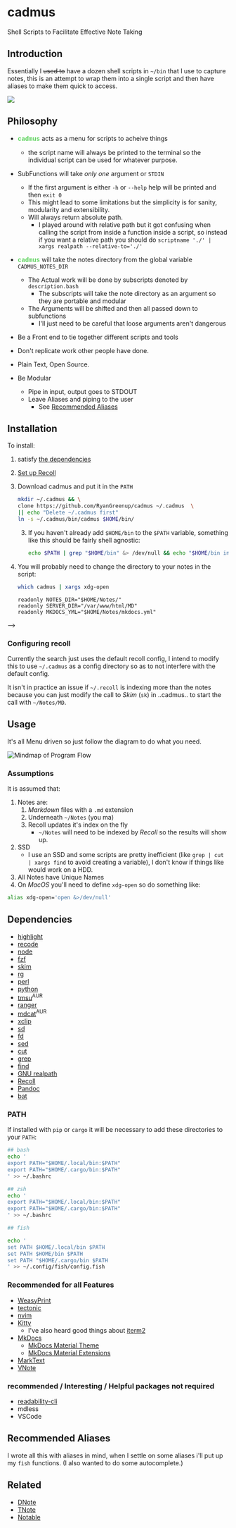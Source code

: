 # cadmus
Shell Scripts to Facilitate Effective Note Taking

## Introduction

Essentially I ~~used to~~ have a dozen shell scripts in `~/bin` that I use to capture notes,
this is an attempt to wrap them into a single script and then have aliases to make them quick to access.

![](./MainMenu.png)


## Philosophy

- ****<span style="color:rgb(90,210,90);font-family:Courier New,Courier, monospace,serif;">cadmus</span>**** acts as a menu for scripts to acheive things
    - the script name will always be printed to the terminal so the individual
      script can be used for whatever purpose.
- SubFunctions will take *only one* argument or `STDIN`
    - If the first argument is either `-h` or `--help` help will be printed and then `exit 0`
    - This might lead to some limitations but the simplicity is for sanity, modularity and extensibility.
    - Will always return absolute path.
        - I played around with relative path but it got confusing when calling the script from inside a function inside a script, so instead if you want a relative path you should do `scriptname './' | xargs realpath --relative-to='./'`




-  ****<span style="color:rgb(90,210,90);font-family:Courier New,Courier, monospace,serif;">cadmus</span>**** will take the notes directory from the global variable `CADMUS_NOTES_DIR`
    - The Actual work will be done by subscripts denoted by `description.bash`
        - The subscripts will take the note directory as an argument so they are portable and modular
    - The Arguments will be shifted and then all passed down to subfunctions
        - I'll just need to be careful that loose arguments aren't dangerous
- Be a Front end to tie together different scripts and tools
- Don't replicate work other people have done.
- Plain Text, Open Source.
- Be Modular
    - Pipe in input, output goes to STDOUT
    - Leave Aliases and piping to the user
        - See [Recommended Aliases](#recommended-aliases)

## Installation

To install:

1. satisfy [the dependencies](#Dependencies)
2. [Set up Recoll](#Configuring-recoll)
3. Download cadmus and put it in the `PATH`
    ```bash
    mkdir ~/.cadmus && \
    clone https://github.com/RyanGreenup/cadmus ~/.cadmus  \
    || echo "Delete ~/.cadmus first"
    ln -s ~/.cadmus/bin/cadmus $HOME/bin/
    ```
    3. If you haven't already add `$HOME/bin` to the `$PATH` variable, something like this should be fairly shell agnostic:
    
        ``` bash
        echo $PATH | grep "$HOME/bin" &> /dev/null && echo "$HOME/bin in path already" || ls "$HOME/bin" &> /dev/null && echo 'PATH="$PATH:$HOME/bin"' >> $HOME/.profile
        
        ```

4. You will probably need to change the directory to your notes in the script:

    ```bash
    which cadmus | xargs xdg-open
    ```
    
    ```
    readonly NOTES_DIR="$HOME/Notes/"
    readonly SERVER_DIR="/var/www/html/MD"
    readonly MKDOCS_YML="$HOME/Notes/mkdocs.yml" 
    ```



<!---
4. Copy the help files to `/usr/share/cadmus`

5. Copy in the scripts, with [*stow*] something like this should be sensible:

    ```bash
    exec bash
    cd ~/DotFiles
    
    if [[ -d ".git" ]]; then
        echo "Adding Submodule";
        git submodule add https://github.com/RyanGreenup/cadmus
    else echo "Cloning Repository";
        git clone https://github.com/RyanGreenup/cadmus
    fi
    
    stow -t $HOME -S cadmus
    ```

|:warning: WARNING                                                                      |
| ---                                                                                   |
| Stow is [currently broken][stowIssue] on Arch If you are using Stow 2.3.1-2 downgrade |
> Downgrade with:
> sudo pacman -U https://archive.archlinux.org/packages/s/stow/stow-2.2.2-5-any.pkg.tar.xz

[stowIssue]: https://github.com/aspiers/stow/issues/65 -->
-->

### Configuring recoll

Currently the search just uses the default recoll config, I intend to modify this to use `~/.cadmus` as a config directory so as to not interfere with the default config.

It isn't in practice an issue if `~/.recoll` is indexing more than the notes  because you can just modify the call to *Skim* (`sk`) in ..cadmus.. to start the call with `~/Notes/MD`. 
<!---
By default *Cadmus* will use a rcoll configuration at `~/.cadmus`, this is to ensure that it doesn't conflict with any previous configuration.

Set this up by performing:

``` bash
mkdir ~/.cadmus
recoll -c ~/.cadmus
```
then select *index configuration* and configure recoll to have `~/Notes/MD` as the top directory and to exclude `~`, ideally `recoll` will index live which can configured with *indexing schedule*. *Recoll* will then start indexing the files and afterwards (≅ 1-2 minutes) the *GUI* will pop up and you can confirm that the indexing was successful.

|:note: NOTE|
| ---                                                                                   |
| If you want to change the notes directory change the variable `NOTES_DIR` in ****<span style="color:rgb(90,210,90);font-family:Courier New,Courier, monospace,serif;">cadmus</span>**** |

 -->
## Usage


It's all Menu driven so just follow the diagram to do what you need.

![Mindmap of Program Flow](./usage.svg "Diagram of the flow of the script")

### Assumptions

It is assumed that:

1. Notes are:
    1. *Markdown* files with a `.md` extension
    2. Underneath `~/Notes` (you ma)
    3. Recoll updates it's index on the fly
        * `~/Notes` will need to be indexed by *Recoll* so the results will show up.
3. SSD
    * I use an SSD and some scripts are pretty inefficient (like `grep | cut |
      xargs find` to avoid creating a variable), I don't know if things like
      would work on a HDD.
5. All Notes have Unique Names
6. On *MacOS* you'll need to define `xdg-open` so do something like:
  ```bash
  alias xdg-open='open &>/dev/null' 
  ```
<!---
2. You're going to use [Kitty](https://sw.kovidgoyal.net/kitty/)
    * You could either change the source or use anoter terminal that supports
      calling functions with `--`, e.g. `kitty -- nvim`
-->
<!---
5. I use [*Fish*] and *Oh My Fish* ([*OMF*]) as my default shell, this means `basename $SHELL` is `fish` for
   me and even though this is written in `bash` maybe that could cause issues.
    * Try [*Fish*] for a while, it's quite good, when you need to test something
      it's easy to temporarily jump back with `exec zsh`.
        * I wonder if this would work for [*nushell*]???
-->

[*nushell*]: https://github.com/nushell/nushell
[*Fish*]:    https://fishshell.com/
[*OMF*]:     https://github.com/oh-my-fish/oh-my-fish

## Dependencies

<!---
This was a dependency but I switched to java script
- [R](https://en.wikipedia.org/wiki/R_(programming_language)) 
-->
- [highlight](https://www.archlinux.org/packages/community/x86_64/highlight/)
- [recode](https://www.archlinux.org/packages/extra/x86_64/recode/)
- [node](https://nodejs.org/en/)
- [fzf](https://github.com/junegunn/fzf)
- [skim](https://github.com/lotabout/skim)
- [rg](https://www.google.com/search?client=firefox-b-d&q=ripgrep+github)
- [perl](https://wiki.archlinux.org/index.php/Perl)
- [python](https://www.python.org/download/releases/3.0/)
- [tmsu](https://aur.archlinux.org/packages/tmsu/)<sup>AUR</sup>
- [ranger](https://www.archlinux.org/packages/community/any/ranger/)
- [mdcat](https://aur.archlinux.org/packages/mdcat/)<sup>AUR</sup>
- [xclip](https://www.archlinux.org/packages/extra/x86_64/xclip/)
- [sd](https://github.com/chmln/sd)
- [fd](https://github.com/sharkdp/fd)
- [sed](https://www.gnu.org/software/sed/)
- [cut](https://www.gnu.org/software/coreutils/manual/html_node/The-cut-command.html)
- [grep](https://www.gnu.org/software/grep/)
- [find](https://man7.org/linux/man-pages/man1/find.1.html)
- [GNU realpath](https://www.gnu.org/software/coreutils/manual/html_node/realpath-invocation.html#realpath-invocation)
- [Recoll](https://www.lesbonscomptes.com/recoll/)
- [Pandoc](https://github.com/jgm/pandoc)
- [bat](https://github.com/sharkdp/bat)

### PATH

If installed with `pip` or `cargo` it will be necessary to add these directories to your `PATH`:

``` bash
## bash
echo '
export PATH="$HOME/.local/bin:$PATH"
export PATH="$HOME/.cargo/bin:$PATH"
' >> ~/.bashrc

## zsh
echo '
export PATH="$HOME/.local/bin:$PATH"
export PATH="$HOME/.cargo/bin:$PATH"
' >> ~/.bashrc

## fish

echo '
set PATH $HOME/.local/bin $PATH
set PATH $HOME/bin $PATH
set PATH "$HOME/.cargo/bin $PATH
' >> ~/.config/fish/config.fish
```

### Recommended for all Features

- [WeasyPrint](https://aur.archlinux.org/packages/python-weasyprint/)
- [tectonic](https://tectonic-typesetting.github.io/en-US/)
- [nvim](https://neovim.io/)
- [Kitty](https://sw.kovidgoyal.net/kitty/) 
    - I've also heard good things about [iterm2](https://www.iterm2.com/)
- [MkDocs](https://pypi.org/project/mkdocs-material-extensions/)
    - [MkDocs Material Theme](https://github.com/squidfunk/mkdocs-material)
    - [MkDocs Material Extensions](https://pypi.org/project/mkdocs-material-extensions/)
- [MarkText](https://github.com/marktext/marktext)
- [VNote](https://github.com/tamlok/vnote)

### recommended / Interesting / Helpful packages not required

- [readability-cli](https://gitlab.com/gardenappl/readability-cli)
- mdless
- VSCode

## Recommended Aliases

I wrote all this with aliases in mind, when I settle on some aliases i'll put up my `fish` functions. (I also wanted to do some autocomplete.)

## Related

- [DNote]
- [TNote]
- [Notable] 

[Notable]: https://github.com/notable/notable
[TNote]: https://github.com/tasdikrahman/tnote
[DNote]: https://github.com/dnote
[tmpfs]: https://wiki.archlinux.org/index.php/Tmpfs
[shared_memory]: http://en.wikipedia.org/wiki/Shared_memory

[^wpdtmpfs]: [From Wikipedia][shared_memory] Recent 2.6 Linux kernel builds have started to offer /dev/shm as shared memory in the form of a ramdisk, more specifically as a world-writable directory that is stored in memory with a defined limit in /etc/default/tmpfs.  /dev/shm support is completely optional within the kernel config file. 

[*stow*]: https://www.google.com/search?client=firefox-b-d&q=gnu+stow
